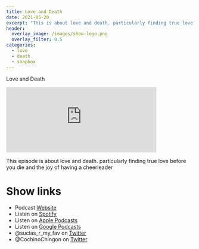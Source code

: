 ```yaml
---
title: Love and Death
date: 2021-05-20
excerpt: "This is about love and death. particularly finding true love before you die and the joy of having a cheerleader"
header:
  overlay_image: /images/show-logo.png
  overlay_filter: 0.5
categories:
  - love
  - death
  - soapbox
---
```


Love and Death

<iframe src="https://open.spotify.com/embed-podcast/episode/059KIQbrNBDzQQYT5xvFqP" width="80%" height="175" frameborder="0" allowtransparency="true" allow="encrypted-media"></iframe>

This episode is about love and death. particularly finding true love before you die and the joy of having a cheerleader

# Show links

* <i class='fas fa-link'></i>Podcast [ Website](https://sucias.xyz)
* <i class='fab fa-spotify'></i>Listen on [Spotify](https://open.spotify.com/show/3XjoipCU3QzeIaQAAQpBdW)
* <i class='fas fa-podcast'></i>Listen on [Apple Podcasts](https://podcasts.apple.com/us/podcast/sucias-are-my-favorite/id1548173787)
* <i class='fab fa-google-play'></i>Listen on [Google Podcasts](https://podcasts.google.com/feed/aHR0cHM6Ly9hbmNob3IuZm0vcy80MjI0YzYzYy9wb2RjYXN0L3Jzcw==)
* <i class='fab fa-twitter'></i>@sucias_r_my_fav on [Twitter](https://twitter.com/sucias_r_my_fav)
* <i class='fab fa-twitter'></i>@CochinoChingon on [Twitter](https://twitter.com/cochinochingon)
